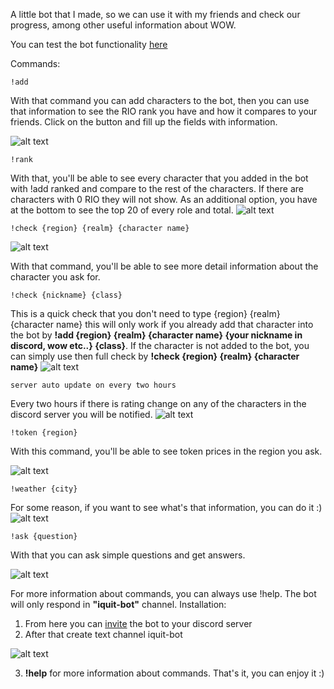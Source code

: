 A little bot that I made, so we can use it with my friends and check our progress, among other useful information about WOW.


You can test the bot functionality [here](https://discord.gg/gCcfWpMCgE)

Commands:

```code
!add
```

With that command you can add characters to the bot, then you can use that information to see the RIO rank you have and how it compares to your friends. Click on the button and fill up the fields with information.

![alt text](https://cdn.discordapp.com/attachments/983670671647313930/1058493214610444449/image.png)


```code
!rank
```

With that, you'll be able to see every character that you added in the bot with !add ranked and compare to the rest of the characters. If there are characters with 0 RIO they will not show. As an additional option, you have at the bottom to see the top 20 of every role and total.
![alt text](https://cdn.discordapp.com/attachments/983670671647313930/1058492082647474226/image.png)

```code
!check {region} {realm} {character name}
```

![alt text](https://cdn.discordapp.com/attachments/983670671647313930/1058499360758960158/image.png)

With that command, you'll be able to see more detail information about the character you ask for.

```code
!check {nickname} {class}
```

This is a quick check that you don't need to type {region} {realm} {character name} this will only work if you already add that character into the bot by **!add {region} {realm} {character name} {your nickname in discord, wow etc..} {class}**. If the character is not added to the bot, you can simply use then full check by **!check {region} {realm} {character name}**
![alt text](https://preview.redd.it/bcx6f5ybgwl71.png?width=668&format=png&auto=webp&s=11246511f815473c2f1f78454c8d428dd22d4015)



```text
server auto update on every two hours
```
Every two hours if there is rating change on any of the characters in the discord server you will be notified.
![alt text](https://cdn.discordapp.com/attachments/983670671647313930/1060516253996945428/image.png)



```code
!token {region}
```
With this command, you'll be able to see token prices in the region you ask. 

![alt text](https://preview.redd.it/fo0ehrpcgwl71.png?width=681&format=png&auto=webp&s=26d45b61ff1d946585f0ed3bfd81faca756a72fc)


```code
!weather {city}
```

For some reason, if you want to see what's that information, you can do it :)
![alt text](https://preview.redd.it/vjyah4ndgwl71.png?width=531&format=png&auto=webp&s=5cc256a105183703d35e59edea971efd97c7d461)


```code
!ask {question}
```

With that you can ask simple questions and get answers.

![alt text](https://preview.redd.it/9yyw3n7fgwl71.png?width=534&format=png&auto=webp&s=74097e31ce9ea73f39cf07387425bf7fe78b3966)


For more information about commands, you can always use !help.
The bot will only respond in **"iquit-bot"** channel.
Installation:
1. From here you can [invite](https://discord.com/api/oauth2/authorize?client_id=859492463918972930&permissions=0&scope=bot) the bot to your discord server
2. After that create text channel iquit-bot

![alt text](https://preview.redd.it/33k6h2fknwl71.png?width=294&format=png&auto=webp&s=0d3510bb3beb37e6476edcb2ebd3297b131bbb0d)

3. **!help** for more information about commands.
That's it, you can enjoy it :)